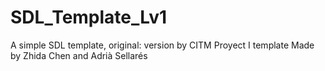 # SDL_Template_Lv1
 A simple SDL template, original: version by CITM Proyect I template
 Made by Zhida Chen and Adrià Sellarés

